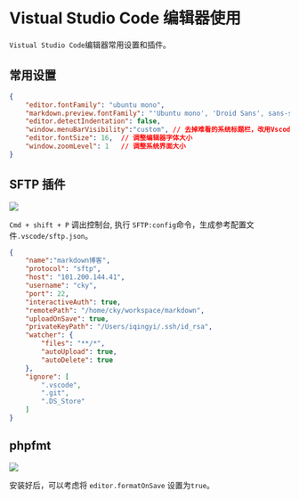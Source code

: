# Vistual Studio Code 编辑器使用

`Vistual Studio Code`编辑器常用设置和插件。

## 常用设置

```json
{
    "editor.fontFamily": "ubuntu mono",
    "markdown.preview.fontFamily": "'Ubuntu mono', 'Droid Sans', sans-serif",
    "editor.detectIndentation": false,
    "window.menuBarVisibility":"custom", // 去掉难看的系统标题栏，改用Vscode自己的
    "editor.fontSize": 16,  // 调整编辑器字体大小
    "window.zoomLevel": 1   // 调整系统界面大小
}
```

## SFTP 插件

![](https://img.codekissyoung.com/2019/12/16/209499a3b68058c5b5a5d6212902c222.png)

`Cmd + shift + P` 调出控制台, 执行 `SFTP:config`命令，生成参考配置文件`.vscode/sftp.json`。

```json
{
    "name":"markdown博客",
    "protocol": "sftp",
    "host": "101.200.144.41",
    "username": "cky",
    "port": 22,
    "interactiveAuth": true,
    "remotePath": "/home/cky/workspace/markdown",
    "uploadOnSave": true,
    "privateKeyPath": "/Users/iqingyi/.ssh/id_rsa",
    "watcher": {
        "files": "**/*",
        "autoUpload": true,
        "autoDelete": true
    },
    "ignore": [
        ".vscode",
        ".git",
        ".DS_Store"
    ]
}
```

## phpfmt

![](https://img.codekissyoung.com/2019/12/16/922451411336c89dd712aa550aeb5561.png)

安装好后，可以考虑将 `editor.formatOnSave` 设置为`true`。


